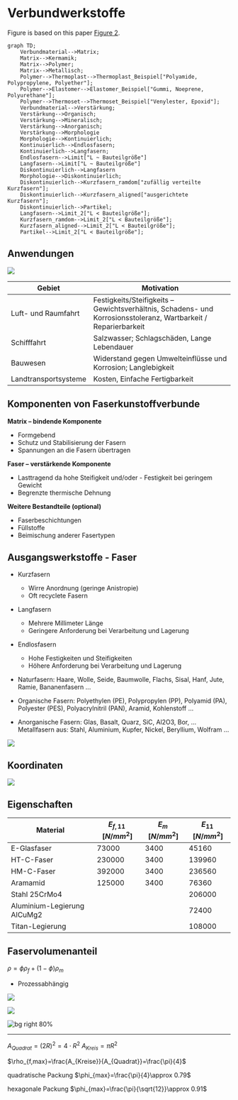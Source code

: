# Verbundwerkstoffe

Figure is based on this paper [Figure 2](https://doi.org/10.3390/jcs8040126).


```mermaid
graph TD;
    Verbundmaterial-->Matrix;
    Matrix-->Kermamik;
    Matrix-->Polymer;
    Matrix-->Metallisch;
    Polymer-->Thermoplast-->Thermoplast_Beispiel["Polyamide, Polypropylene, Polyether"];
    Polymer-->Elastomer-->Elastomer_Beispiel["Gummi, Noeprene, Polyurethane"];
    Polymer-->Thermoset-->Thermoset_Beispiel["Venylester, Epoxid"];
    Verbundmaterial-->Verstärkung;
    Verstärkung-->Organisch;
    Verstärkung-->Mineralisch;
    Verstärkung-->Anorganisch;
    Verstärkung-->Morphologie
    Morphologie-->Kontinuierlich;
    Kontinuierlich-->Endlosfasern;
    Kontinuierlich-->Langfasern;
    Endlosfasern-->Limit["L ~ Bauteilgröße"]
    Langfasern-->Limit["L ~ Bauteilgröße"]
    Diskontinuierlich-->Langfasern
    Morphologie-->Diskontinuierlich;
    Diskontinuierlich-->Kurzfasern_ramdom["zufällig verteilte Kurzfasern"];
    Diskontinuierlich-->Kurzfasern_aligned["ausgerichtete Kurzfasern"];
    Diskontinuierlich-->Partikel;
    Langfasern-->Limit_2["L < Bauteilgröße"];
    Kurzfasern_ramdom-->Limit_2["L < Bauteilgröße"];
    Kurzfasern_aligned-->Limit_2["L < Bauteilgröße"];
    Partikel-->Limit_2["L < Bauteilgröße"];
```

## Anwendungen

![](../../Figures/FaserverbundBeispiele.png)

| Gebiet  | Motivation | 
|---|---|
| Luft- und Raumfahrt  | Festigkeits/Steifigkeits – Gewichtsverhältnis, Schadens- und  Korrosionsstoleranz, Wartbarkeit / Reparierbarkeit | 
| Schifffahrt  | Salzwasser; Schlagschäden, Lange Lebendauer | 
| Bauwesen  | Widerstand gegen Umwelteinflüsse und Korrosion; Langlebigkeit | 
|Landtransportsysteme | Kosten, Einfache Fertigbarkeit | 

## Komponenten von Faserkunstoffverbunde 
**Matrix – bindende Komponente**
- Formgebend
- Schutz und Stabilisierung der Fasern
- Spannungen an die Fasern übertragen

**Faser – verstärkende Komponente**
- Lasttragend da hohe Steifigkeit und/oder - Festigkeit bei geringem Gewicht
- Begrenzte thermische Dehnung

**Weitere Bestandteile (optional)**
- Faserbeschichtungen
- Füllstoffe
- Beimischung anderer Fasertypen

## Ausgangswerkstoffe - Faser

- Kurzfasern
    - Wirre Anordnung (geringe Anistropie)
    - Oft recyclete Fasern
- Langfasern
    - Mehrere Millimeter Länge
    - Geringere Anforderung bei Verarbeitung und Lagerung
- Endlosfasern
    - Hohe Festigkeiten und Steifigkeiten
    - Höhere Anforderung bei Verarbeitung und Lagerung


- Naturfasern: Haare, Wolle, Seide, Baumwolle, Flachs, Sisal, Hanf, Jute, Ramie, Bananenfasern ...
- Organische Fasern: Polyethylen (PE), Polypropylen (PP), Polyamid (PA), Polyester (PES), Polyacrylnitril (PAN), Aramid, Kohlenstoff ...
- Anorganische Fasern: Glas, Basalt, Quarz, SiC, Al2O3, Bor, ...
Metallfasern aus: Stahl, Aluminium, Kupfer, Nickel, Beryllium, Wolfram ... 

![](../../Figures/faser_zoom.png)

## Koordinaten
![](../../Figures/koordinaten.png)

## Eigenschaften

| Material | $E_{f,11}\,[N/mm^2]$ | $E_{m}\,[N/mm^2]$ | $E_{11}\,[N/mm^2]$ |
|---|---|---|---|
E-Glasfaser | 73000 | 3400 | 45160  | 
HT-C-Faser | 230000 | 3400 | 139960 |
HM-C-Faser | 392000 | 3400 | 236560 |
Aramamid   | 125000 |3400 | 76360 |
Stahl 25CrMo4 | | | 206000|
Aluminium-Legierung AlCuMg2 | | | 72400|
Titan-Legierung | | | 108000|

## Faservolumenanteil
$\rho = \phi\rho_f+(1-\phi)\rho_m$
- Prozessabhängig

![](../../Figures/quadratisch.svg)

![](../../Figures/hexagonal.svg)

![bg right 80% ](../../Figures/faser_mikrostruktur.png)

---

$A_{Quadrat} = (2R)^2 = 4\cdot R^2$
$A_{Kreis} = \pi R^2$

$\rho_{f,max}=\frac{A_{Kreise}}{A_{Quadrat}}=\frac{\pi}{4}$

quadratische Packung
$\phi_{max}=\frac{\pi}{4}\approx 0.79$

hexagonale Packung
$\phi_{max}=\frac{\pi}{\sqrt{12}}\approx 0.91$
